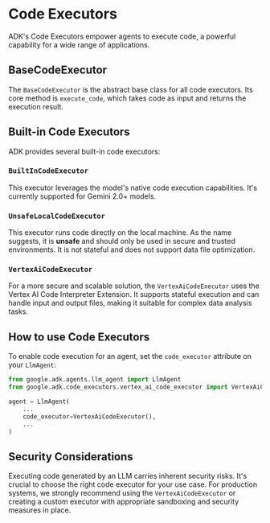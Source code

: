 # Code Executors

ADK's Code Executors empower agents to execute code, a powerful capability for a wide range of applications.

## BaseCodeExecutor

The `BaseCodeExecutor` is the abstract base class for all code executors. Its core method is `execute_code`, which takes code as input and returns the execution result.

## Built-in Code Executors

ADK provides several built-in code executors:

### `BuiltInCodeExecutor`

This executor leverages the model's native code execution capabilities. It's currently supported for Gemini 2.0+ models.

### `UnsafeLocalCodeExecutor`

This executor runs code directly on the local machine. As the name suggests, it is **unsafe** and should only be used in secure and trusted environments. It is not stateful and does not support data file optimization.

### `VertexAiCodeExecutor`

For a more secure and scalable solution, the `VertexAiCodeExecutor` uses the Vertex AI Code Interpreter Extension. It supports stateful execution and can handle input and output files, making it suitable for complex data analysis tasks.

## How to use Code Executors

To enable code execution for an agent, set the `code_executor` attribute on your `LlmAgent`:

```python
from google.adk.agents.llm_agent import LlmAgent
from google.adk.code_executors.vertex_ai_code_executor import VertexAiCodeExecutor

agent = LlmAgent(
    ...
    code_executor=VertexAiCodeExecutor(),
    ...
)
```

## Security Considerations

Executing code generated by an LLM carries inherent security risks. It's crucial to choose the right code executor for your use case. For production systems, we strongly recommend using the `VertexAiCodeExecutor` or creating a custom executor with appropriate sandboxing and security measures in place.
